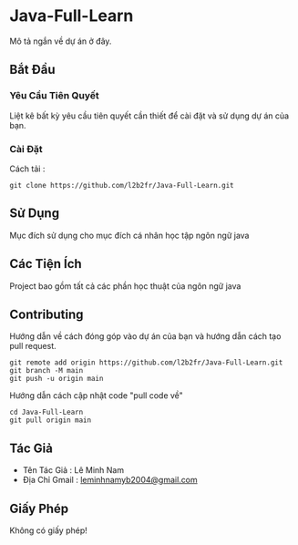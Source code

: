 # Java-Full-Learn

Mô tả ngắn về dự án ở đây.

## Bắt Đầu

### Yêu Cầu Tiên Quyết

Liệt kê bất kỳ yêu cầu tiên quyết cần thiết để cài đặt và sử dụng dự án của bạn.

### Cài Đặt
Cách tải :
```
git clone https://github.com/l2b2fr/Java-Full-Learn.git
```

## Sử Dụng

Mục đích sử dụng cho mục đích cá nhân học tập ngôn ngữ java

## Các Tiện Ích

Project bao gồm tất cả các phần học thuật của ngôn ngữ java

## Contributing

Hướng dẫn về cách đóng góp vào dự án của bạn và hướng dẫn cách tạo pull request.
```
git remote add origin https://github.com/l2b2fr/Java-Full-Learn.git
git branch -M main
git push -u origin main
```

Hướng dẫn cách cập nhật code "pull code về"
```
cd Java-Full-Learn
git pull origin main
```

## Tác Giả

- Tên Tác Giả : Lê Minh Nam
- Địa Chỉ Gmail : leminhnamyb2004@gmail.com

## Giấy Phép

Không có giấy phép!
